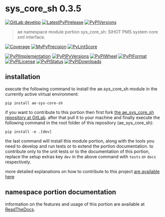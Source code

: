 <!-- THIS FILE IS EXCLUSIVELY MAINTAINED by the project ae V0.2.85 -->
<!-- THIS FILE IS EXCLUSIVELY MAINTAINED by the project aedev_tpl_namespace_root V0.3.6 -->
# sys_core_sh 0.3.5

[![GitLab develop](https://img.shields.io/gitlab/pipeline/ae-group/ae_sys_core_sh/develop?logo=python)](
    https://gitlab.com/ae-group/ae_sys_core_sh)
[![LatestPyPIrelease](
    https://img.shields.io/gitlab/pipeline/ae-group/ae_sys_core_sh/release0.2.5?logo=python)](
    https://gitlab.com/ae-group/ae_sys_core_sh/-/tree/release0.2.5)
[![PyPIVersions](https://img.shields.io/pypi/v/ae_sys_core_sh)](
    https://pypi.org/project/ae-sys-core-sh/#history)

>ae namespace module portion sys_core_sh: SiHOT PMS system core xml interface.

[![Coverage](https://ae-group.gitlab.io/ae_sys_core_sh/coverage.svg)](
    https://ae-group.gitlab.io/ae_sys_core_sh/coverage/index.html)
[![MyPyPrecision](https://ae-group.gitlab.io/ae_sys_core_sh/mypy.svg)](
    https://ae-group.gitlab.io/ae_sys_core_sh/lineprecision.txt)
[![PyLintScore](https://ae-group.gitlab.io/ae_sys_core_sh/pylint.svg)](
    https://ae-group.gitlab.io/ae_sys_core_sh/pylint.log)

[![PyPIImplementation](https://img.shields.io/pypi/implementation/ae_sys_core_sh)](
    https://gitlab.com/ae-group/ae_sys_core_sh/)
[![PyPIPyVersions](https://img.shields.io/pypi/pyversions/ae_sys_core_sh)](
    https://gitlab.com/ae-group/ae_sys_core_sh/)
[![PyPIWheel](https://img.shields.io/pypi/wheel/ae_sys_core_sh)](
    https://gitlab.com/ae-group/ae_sys_core_sh/)
[![PyPIFormat](https://img.shields.io/pypi/format/ae_sys_core_sh)](
    https://pypi.org/project/ae-sys-core-sh/)
[![PyPILicense](https://img.shields.io/pypi/l/ae_sys_core_sh)](
    https://gitlab.com/ae-group/ae_sys_core_sh/-/blob/develop/LICENSE.md)
[![PyPIStatus](https://img.shields.io/pypi/status/ae_sys_core_sh)](
    https://libraries.io/pypi/ae-sys-core-sh)
[![PyPIDownloads](https://img.shields.io/pypi/dm/ae_sys_core_sh)](
    https://pypi.org/project/ae-sys-core-sh/#files)


## installation


execute the following command to install the
ae.sys_core_sh module
in the currently active virtual environment:
 
```shell script
pip install ae-sys-core-sh
```

if you want to contribute to this portion then first fork
[the ae_sys_core_sh repository at GitLab](
https://gitlab.com/ae-group/ae_sys_core_sh "ae.sys_core_sh code repository").
after that pull it to your machine and finally execute the
following command in the root folder of this repository
(ae_sys_core_sh):

```shell script
pip install -e .[dev]
```

the last command will install this module portion, along with the tools you need
to develop and run tests or to extend the portion documentation. to contribute only to the unit tests or to the
documentation of this portion, replace the setup extras key `dev` in the above command with `tests` or `docs`
respectively.

more detailed explanations on how to contribute to this project
[are available here](
https://gitlab.com/ae-group/ae_sys_core_sh/-/blob/develop/CONTRIBUTING.rst)


## namespace portion documentation

information on the features and usage of this portion are available at
[ReadTheDocs](
https://ae.readthedocs.io/en/latest/_autosummary/ae.sys_core_sh.html#module-ae.sys_core_sh
"ae_sys_core_sh documentation").
